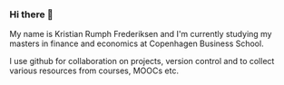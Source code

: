 <!-- Actual text -->
### Hi there 👋
My name is Kristian Rumph Frederiksen and I'm currently studying my masters in finance and economics at Copenhagen Business School.

I use github for collaboration on projects, version control and to collect various resources from courses, MOOCs etc.
